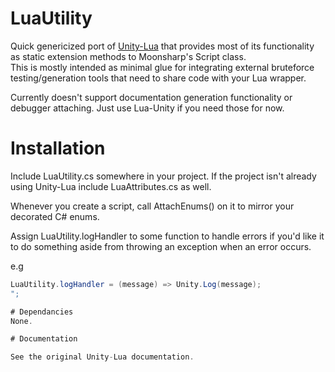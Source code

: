 # LuaUtility

Quick genericized port of [Unity-Lua](https://github.com/Semaeopus/Unity-Lua) that provides most of its functionality as static extension methods to Moonsharp's Script class.  
This is mostly intended as minimal glue for integrating external bruteforce testing/generation tools that need to share code with your Lua wrapper.

Currently doesn't support documentation generation functionality or debugger attaching. Just use Lua-Unity if you need those for now.

#
# Installation
Include LuaUtility.cs somewhere in your project. If the project isn't already using Unity-Lua include LuaAttributes.cs as well. 

Whenever you create a script, call AttachEnums() on it to mirror your decorated C# enums.

Assign LuaUtility.logHandler to some function to handle errors if you'd like it to do something aside from throwing an exception when an error occurs.

e.g
```C#
LuaUtility.logHandler = (message) => Unity.Log(message);
";

# Dependancies
None.

# Documentation

See the original Unity-Lua documentation.
